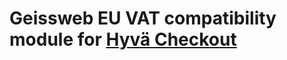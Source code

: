 # Geissweb EU VAT compatibility module for [Hyvä Checkout](https://www.hyva.io/hyva-checkout.html)

